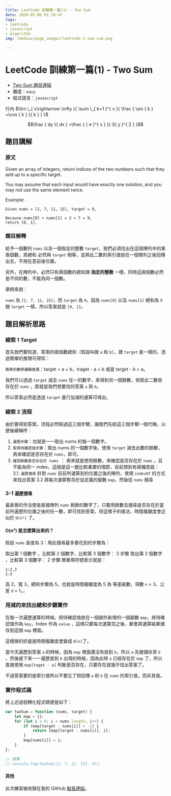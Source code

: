 ```yaml
---
title: LeetCode 訓練第一篇(1) - Two Sum
date: 2020-05-06 01:18:47
tags:
- leetcode
- javascript
- algorithm
img: /medias/page_images/leetcode-1-two-sum.png

---
```

# LeetCode 訓練第一篇(1) - Two Sum

* [Two Sum 題目連結](https://leetcode.com/problems/two-sum/)
* 難度：`easy`
* 程式語言：`javascript`

行內
$\lim \_{ x\rightarrow \infty  }{ \sum \_{ k=1 }^{ x }{ \frac { \sin { k } +\cos { k }  }{ k }  }  }$ 


	
$$\frac { dy }{ dx } =\frac { { e }^{ x } }{ 3{ y }^{ 2 } }$$


## 題目講解


### 原文

Given an array of integers, return indices of the two numbers such that they add up to a specific target.

You may assume that each input would have exactly one solution, and you may not use the same element twice.

Example:

```
Given nums = [2, 7, 11, 15], target = 9,

Because nums[0] + nums[1] = 2 + 7 = 9,
return [0, 1].
```

### 題目解釋

給予一個數列 `nums` 以及一個指定的整數 `target`，我們必須找出在這個陣列中的某兩個數，其總和 必然與 `target` 相等，並將此二數的索引值放在一個陣列之後回傳出去，不用在意前後位置。

另外，在陣列中，必然只有兩個數的總和跟 **指定的整數** 一樣，同時這兩個數必然是不同的數，不能為同一個數。

舉例來說：

`nums` 為 `[2, 7, 11, 15]`，而 `target` 為 `9`，因為 `nums[0]` 以及 `nums[1]` 總和為 `9` 跟 `target` 一樣，所以答案就是 `[0, 1]`。


## 題目解析思路

### 線索 1 Target
首先我們要知道，答案的兩個數總和（假設叫做 `a` 和 `b`），跟 `target` 是一樣的，透過簡單的推理可得知：

`簡單的數學邏輯推理`：target = a + b，traget - a = b 或是 target - b = a。 

我們可以透過 `target` 減去 `nums` 任一的數字，來得到另一個餘數，倘若此二數皆存在於 `nums` ，那就是我們想要找的答案 `a` 與 `b`。

所以答案必然是透過 `target` 進行加減的運算可得出。

### 線索 2 流程
由於要得到答案，流程必然經過這三個步驟，讓我們先給這三個步驟一個代稱，以便後續稱呼：

1. `遍歷步驟`：也就是一一取出 nums 的每一個數字。
2. `取得待確認值步驟`：取出 nums 的一個數字後，使用 `target` 減去此數的餘數，再來確認是否存在於 `nums`，即可。
3. `確認餘數是否存在於 nums `： 再來就是使用餘數，來確認是否存在於 `nums` ，且不能為同一 index，這個是這一題比較重要的環節，目前想到有兩種思路：
    3.1. `遍歷搜尋`  針對 `nums` 目前所運算到的位置之後的陣列，使用 `indexOf` 的方式來找出答案
    3.2 將每次運算暫存於自定義的變數 `map`，然後從 `nums` 搜尋 

### 3-1 `遍歷搜尋`
最直覺的作法便是直接陣列 `nums` 剩餘的數字了，只要用餘數去搜尋是否存在於當前所遍歷的位置之後的任一數，即可找到答案，但這樣子的做法，時間複雜度會近似於 `O(n²)` 了。

#### O(n²) 是怎麼算出來的？

假設 `nums` 長度為 3：用此搜尋最多要花到的步驟為：

取出第 1 個數字 ，比較第 2 個數字，比較第 3 個數字： 3 步驟
取出第 2 個數字 ，比較第 3 個數字： 2 步驟
簡單用符號表示就是：
```
1:2,3
2:3
```
高 2，寬 3，總和步驟為 5，也就是時間複雜度為 5
為 等差級數，項數 `n` = 3、公差 `d` = 1。，



### 用減的來找出總和步驟實作

在每一次遍歷運算的時候，把待確認值放在一個額外新增的一個變數 `map`，將待確認值作為 `key`，Index 作為 `value` ，這樣只要每次運算完之後，都會將運算結果儲存到這個 `map` 裡面。

這樣做的好處是時間複雜度會變成 `O(n)`了。

當今天遍歷到答案 `a` 的時候，因為 `map` 裡面還沒有放到 `b`，所以 `a` 先被儲存至 `b` ，然後接下來一一遍歷直到 `b` 出現的時候，因為此時 `a` 已經存在於 `map` 了，所以直接使用 `map[taget - a]` 判斷是否存在，只要存在就幾乎找出答案了。

不過答案要的是索引值所以不要忘了把回傳 `a` 和 `b` 在 `nums` 的索引值，而非其值。

### 實作程式碼

將上述過程轉化程式碼便是如下：

```javascript
var twoSum = function (nums, target) {
    let map = {};
    for (let i = 0; i < nums.length; i++) {
        if (map[target - nums[i]] > -1) {
            return [map[target - nums[i]], i];
        }
        map[nums[i]] = i;
    }
};

// 驗算
// console.log(twoSum([2, 7, 11, 15], 9));
```

#### 其他


此次練習被收錄在我的 GitHub [點我連結]()。 





